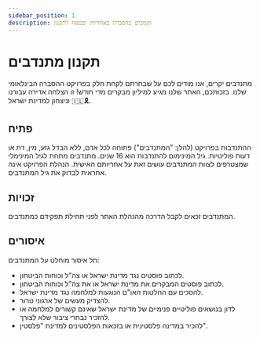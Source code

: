 ```yaml
---
sidebar_position: 1  
description: תומכים בהסברה באחריות ובכפוף לתקנון 
---
```


# תקנון מתנדבים

מתנדבים יקרים, אנו מודים לכם על שבחרתם לקחת חלק בפרויקט ההסברה הבינלאומי שלנו. בזכותכם, האתר שלנו מגיע למיליון מבקרים מדי חודש! זו הצלחה אדירה עבורנו וניצחון למדינת ישראל 🇮🇱🎗️.

## פתיח

ההתנדבות בפרויקט (להלן: "המתנדבים") פתוחה לכל אדם, ללא הבדל גזע, מין, דת או דעות פוליטיות. גיל המינימום להתנדבות הוא 16 שנים. מתנדבים מתחת לגיל המינימלי שמצטרפים לצוות המתנדבים עושים זאת על אחריותם האישית. הנהלת הפרויקט אינה אחראית לבדוק את גיל המתנדבים.

## זכויות

המתנדבים זכאים לקבל הדרכה מהנהלת האתר לפני תחילת תפקידם כמתנדבים.

## איסורים

חל איסור מוחלט על המתנדבים:
- לכתוב פוסטים נגד מדינת ישראל או צה"ל וכוחות הביטחון.
- לכתוב פוסטים המבקרים את מדינת ישראל או את צה"ל וכוחות הביטחון.
- להסכים עם החלטות האו"ם הנוגעות למלחמה נגד מדינת ישראל.
- להצדיק מעשים של ארגוני טרור.
- לדון בנושאים פוליטיים פנימיים של מדינת ישראל שאינם קשורים למלחמה או להזכיר נבחרי ציבור שלא לצורך.
- להכיר במדינה פלסטינית או בזכאות הפלסטינים למדינת "פלסטין".